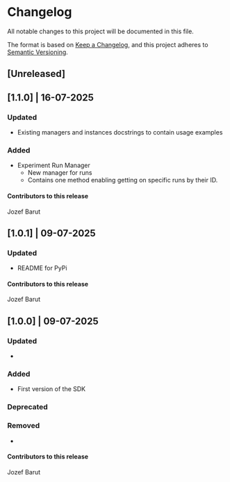 # Changelog
All notable changes to this project will be documented in this file.

The format is based on [Keep a Changelog](https://keepachangelog.com/en/1.0.0/),
and this project adheres to [Semantic Versioning](https://semver.org/spec/v2.0.0.html).

## [Unreleased]


## [1.1.0] | 16-07-2025

### Updated
* Existing managers and instances docstrings to contain usage examples
 
### Added
* Experiment Run Manager
  * New manager for runs
  * Contains one method enabling getting on specific runs by their ID.
   
#### Contributors to this release
Jozef Barut
 
## [1.0.1] | 09-07-2025

### Updated
* README for PyPi

#### Contributors to this release
Jozef Barut

## [1.0.0] | 09-07-2025

### Updated
* 

### Added
* First version of the SDK

### Deprecated

### Removed
*

#### Contributors to this release
Jozef Barut
